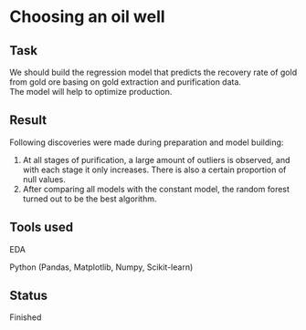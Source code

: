 # Choosing an oil well

## Task

We should build the regression model that predicts the recovery rate of gold from gold ore basing on gold extraction and purification data.  
The model will help to optimize production.


## Result

Following discoveries were made during preparation and model building:

1) At all stages of purification, a large amount of outliers is observed, and with each stage it only increases. There is also a certain proportion of null values.
2) After comparing all models with the constant model, the random forest turned out to be the best algorithm.


## Tools used

EDA

Python (Pandas, Matplotlib, Numpy, Scikit-learn)



## Status

Finished
